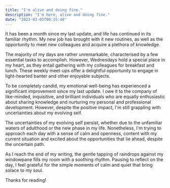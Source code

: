 ```yaml
---
title: "I'm alive and doing fine."
description: "I'm here, alive and doing fine."
date: "2023-03-05T00:15:48"
---
```


It has been a month since my last update, and life has continued in its familiar rhythm. My new job has brought with it new routines, as well as the opportunity to meet new colleagues and acquire a plethora of knowledge.

The majority of my days are rather unremarkable, characterised by a few essential tasks to accomplish. However, Wednesdays hold a special place in my heart, as they entail gathering with my colleagues for breakfast and lunch. These weekly meet-ups offer a delightful opportunity to engage in light-hearted banter and other enjoyable subjects.

To be completely candid, my emotional well-being has experienced a significant improvement since my last update. I owe it to the company of like-minded, inquisitive, and brilliant individuals who are equally enthusiastic about sharing knowledge and nurturing my personal and professional development. However, despite the positive impact, I'm still grappling with uncertainties about my evolving self.

The uncertainties of my evolving self persist, whether due to the unfamiliar waters of adulthood or the new phase in my life. Nonetheless, I'm trying to approach each day with a sense of calm and openness, content with my current situation and excited about the opportunities that lie ahead, despite the uncertain path.

As I reach the end of my writing, the gentle tapping of raindrops against my windowpane fills my room with a soothing rhythm. Pausing to reflect on the day, I feel grateful for the simple moments of calm and quiet that bring solace to my soul.

Thanks for reading!


